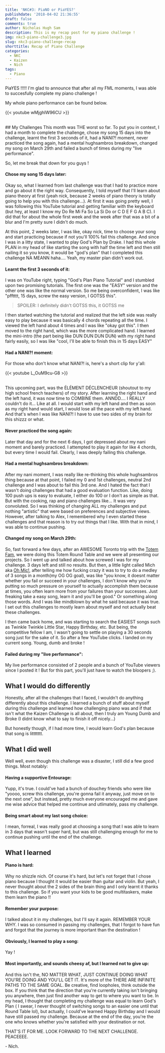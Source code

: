 ```yaml
---
title: 'NKC#3: PiaNO or PiaYES?'
publishdate: '2018-04-02 21:36:55'
draft: false
comments: true
author: Nicholas Hugh Sam
description: This is my recap post for my piano challenge !
img: nkc3-piano-challenge3.jpg
slug: nkc3-piano-challenge-recap
shorttitle: Recap of Piano Challenge
categories:
  - NKC
  - Kaizen
  - Nich
tags:
  - Piano
---
```

PiaYES !!!!! I'm glad to announce that after all my FML moments, I was able to succesfully complete my piano challenge !

My whole piano performance can be found below.

{{< youtube wMjghIW96CU >}}

<br />
## My Challenges
This month was THE worst so far. To put you in context, I had a month to complete the challenge, chose my song 15 days into the challenge, learnt the first 3 seconds of it, had a NANI?! moment, never practiced the song again, had a mental hughsambros breakdown, changed my song on March 29th and failed a bunch of times during my "live performance".

So, let me break that down for you guys !

#### Chose my song 15 days later:

Okay so, what I learned from last challenge was that I had to practice more and go about it the right way. Consequently, I told myself that I'll learn about piano theory at first (yeah nick, because 2 weeks of piano theory is totally going to help you with this challenge...). At first it was going pretty well, I was following this YouTube tutorial and getting familiar with the keyboard (but hey, at least I know my Do Re Mi Fa So La Si Do or C D E F G A B C). I did that for about the whole first week and the week after that was a bit of a blur and I'm pretty sure I didn't do much.

At this point, 2 weeks later, I was like, okay nick, time to choose your song and start practicing because if not you'll 100% fail this challenge. And since I was in a litty state, I wanted to play God's Plan by Drake. I had this whole PLAN in my head of like starting the song with half the time left and then still nailing it so you know, it would be "god's plan" that I completed this challenge NA MEANN haha.... Yeah, my master plan didn't work out.

#### Learnt the first 3 seconds of it:

I was on YouTube right, typing "God's Plan Piano Tutorial" and I stumbled upon two promising tutorials. The first one was the "EASY" version and the other one was like the normal version. So me being overconfident, I was like "pfftttt, 15 days, screw the easy version, I GOTSS this".
> SPOILER: I definitely didn't GOTSS this, it GOTSS me

I then started watching the tutorial and realized that the left side was really easy to play because it was basically 4 chords repeating all the time. I viewed the left hand about 4 times and I was like "okay got this". I then moved to the right hand, which was the more complicated hand. I learned the mini-intro (the part being like DUN DUN DUN DUN) with my right hand fairly easily, so I was like "cool, I'll be able to finish this in 15 days EASY"

#### Had a NANI?! moment:

For those who don't know what NANI?! is, here's a short clip for y'all:

{{< youtube L_OuM9cu-G8 >}}

<br />
This upcoming part, was the ÉLÉMENT DÉCLENCHEUR (shoutout to my high school french teachers) of my story. After learning the right hand and the left hand, it was now time to COMBINE them. ANNDD.... I REALLY couldn't do it... Like at all. I would start with my left hand and then as soon as my right hand would start, I would lose all the pace with my left hand. And that's when I was like NANI?! I have to use two sides of my brain for this shizzz or what.

#### Never practiced the song again:

Later that day and for the next 6 days, I got depressed about my nani moment and barely practiced. I attempted to play it again for like 4 chords, but every time I would fail. Clearly, I was deeply failing this challenge.

#### Had a mental hughsambros breakdown:

After my nani moment, I was really like re-thinking this whole hughsambros thing because at that point, I failed my 0 and 1st challenges, neutral 2nd challenge and I was about to fail this 3rd one. And I hated the fact that I wasn't doing challenges that had a good evaluation function. Like, doing 100 push ups is easy to evaluate, I either do 100 or I don't as simple as that. But with the cooking, rap and piano challenges like... It was very convoluted. So I was thinking of changing ALL my challenges and put nothing "artistic" that were based on preferences and subjective views. However, after talking to Alex, I remembered why I even started these challenges and that reason is to try out things that I like. With that in mind, I was able to continue pushing.

#### Changed my song on March 29th:

So, fast forward a few days, after an AWESOME Toronto trip with the [Totem Fam](https://www.totemacademy.com/), we were doing this Totem Round Table and we were all presenting our projects. So I went up and talked about how screwed I was for my challenge. 3 days left and still no results. But then, a little light called Mich aka [Oh Mic!](http://ohmic.com/), after telling me how fucking crazy it was to try to do a medley of 3 songs in a month(my OG OG goal), was like "you know, it doesnt matter whether you fail or succeed in your challenges, I don't know why you're putting so much pressure on yourself to actually accomplish them because at times, you often learn more from your failures than your successes. Just freaking take a easy song, learn it and you'll be good." Or something along those words. And I was like mindblown by what he said because it was true. I set out this challenges to mostly learn about myself and not actually beat these challenges.

I then came back home, and was starting to search the EASIEST songs such as Twinkle Twinkle Little Star, Happy Birthday, etc. But being, the competitive fellow I am, I wasn't going to settle on playing a 30 seconds song just for the sake of it. So after a few YouTube clicks. I landed on my current song. Young, dumb and broke !

#### Failed during my "live performance":

My live performance consisted of 2 people and a bunch of YouTube viewers since I posted it ! But for this part, you'll just have to watch the bloopers ;).


## What I would do differently

Honestly, after all the challenges that I faced, I wouldn't do anything differently about this challenge. I learned a bunch of stuff about myself during this challenge and learned how challenging piano was and if that isn't what the Kaizen Challenge is all about, then I truly am Young Dumb and Broke (I didnt know what to say to finish it off nicely...)

But honestly though, if I had more time, I would learn God's plan because that song is littttttt.

## What I did well

Well well, even though this challenge was a disaster, I still did a few good things. Most notably:

#### Having a supportive Entourage:

Yupp, it's true. I could've had a bunch of douchey friends who were like "yoooo, screw this challenge, you're gonna fail it anyway, just move on to the next one", but instead, pretty much everyone encouraged me and gave me wise advice that helped me continue and utlimately, pass my challenge.

#### Being smart about my last song choice:

I mean, forreal, I was really good at choosing a song that I was able to learn in 3 days that wasn't super hard, but was still challenging enough for me to continue pushing until the end of the challenge.

## What I learned

#### Piano is hard:

Why no shizzle nich. Of course it's hard, but let's not forget that I chose piano because I thought it would be easier than guitar and violin. But yeah, I never thought about the 2 sides of the brain thing and I only learnt it thanks to this challenge. So if you want your kids to be good multitaskers, make them learn the piano !!

#### Remember your purpose:

I talked about it in my challenges, but I'll say it again. REMEMBER YOUR WHY. I was so consumed in passing my challenges, that I forgot to have fun and forgot that the journey is more important than the destination !

#### Obviously, I learned to play a song:

Yay ! 

#### Most importantly, and sounds cheesy af, but I learned not to give up:

And this isn't the, NO MATTER WHAT, JUST CONTINUE DOING WHAT YOU'RE DOING AND YOU'LL GET IT. It's more of the THERE ARE INFINITE PATHS TO THE SAME GOAL. Be creative, find loopholes, think outside the box. If you think that the direction that you're currently taking isn't bringing you anywhere, then just find another way to get to where you want to be. In my head, I thought that completing my challenge was equal to learn God's Plan ( I swear, I never thought of switching songs to an easier one until that Round Table lol), but actually, I could've learned Happy Birthday and I would have still passed my challenge. Because at the end of the day, you're the one who knows whether you're satisfied with your destination or not.

THAT'S IT FOR ME. LOOK FORWARD TO THE NEXT CHALLENGE. PEACEEEE.

\- Nich.
